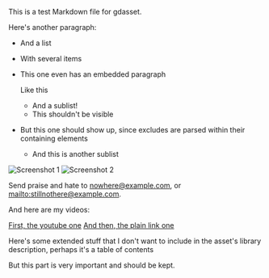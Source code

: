 This is a test Markdown file for gdasset.

Here's another paragraph:
 * And a list
 * With several items
 * This one even has an embedded paragraph
   
   Like this
    * And a sublist!
    <!--- gdasset: exclude -->
    * This shouldn't be visible
 * But this one should show up, since excludes are parsed within their containing elements
   * And this is another sublist

<!--- changelog: 3
      heading: Changes -->

![Screenshot 1](screenshots/screenshot1.png "Alt for screenshot 1")
![Screenshot 2](screenshots/screenshot2.jpg "Alt for screenshot 2")

Send praise and hate to nowhere@example.com, or <mailto:stillnothere@example.com>.

And here are my videos:

[First, the youtube one](http://youtu.be/12345678)
[And then, the plain link one](http://some.where.example.com/myassets/video.mp4)

<!--- gdasset: exclude -->

Here's some extended stuff that I don't want to include in the asset's
library description, perhaps it's a table of contents

<!--- gdasset: include -->

But this part is very important and should be kept.
